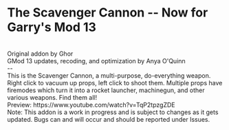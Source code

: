 <h1>The Scavenger Cannon -- Now for Garry's Mod 13</h1><br/>
Original addon by Ghor<br/>
GMod 13 updates, recoding, and optimization by Anya O'Quinn
<br/>
--
<br/>
This is the Scavenger Cannon, a multi-purpose, do-everything weapon.  Right click to vacuum up props, left click to shoot them.  Multiple props have firemodes which turn it into a rocket launcher, machinegun, and other various weapons. Find them all!
<br/>
Preview: https://www.youtube.com/watch?v=TqP2tpzgZDE
<br/>
Note: This addon is a work in progress and is subject to changes as it gets updated.  Bugs can and will occur and should be reported under Issues.

